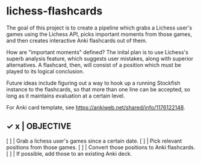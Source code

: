# lichess-flashcards

The goal of this project is to create a pipeline which grabs a Lichess user's
games using the Lichess API, picks important moments from those games, and then
creates interactive Anki flashcards out of them.

How are "important moments" defined? The inital plan is to use Lichess's superb
analysis feature, which suggests user mistakes, along with superior 
alternatives. A flashcard, then, will consist of a position which must be
played to its logical conclusion.

Future ideas include figuring out a way to hook up a running Stockfish instance
to the flashcards, so that more than one line can be accepted, so long as it
maintains evaluation at a certain level.

For Anki card template, see https://ankiweb.net/shared/info/1176122148.

✓ x | OBJECTIVE
--------------------------------------------------------
[ ] | Grab a lichess user's games since a certain date.
[ ] | Pick relevant positions from those games.
[ ] | Convert those positions to Anki flashcards.
[ ] | If possible, add those to an existing Anki deck.

